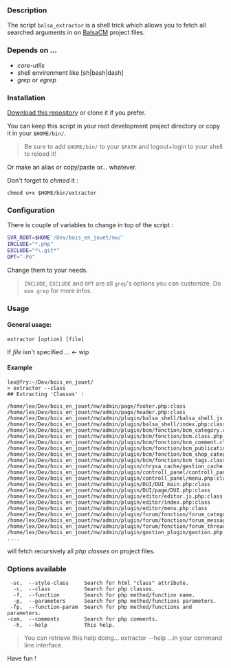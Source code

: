 ### Description

The script `balsa_extractor` is a shell trick which allows you to fetch all searched arguments in on [BalsaCM]() project files.

### Depends on ...

* _core-utils_
* shell environment like \[sh|bash|dash\]
* _grep_ or _egrep_ 

### Installation

[Download this repository](http://lab.thomaslleixa.fr/balsa_extractor/repository/archive) or clone it if you prefer.

You can keep this script in your root development project directory or copy it in your `$HOME/bin/`.

> Be sure to add `$HOME/bin/` to your `$PATH` and logout+login to your shell to reload it!

Or make an alias or copy/paste or... whatever.

Don't forget to _chmod_ it :

    chmod u+x $HOME/bin/extractor
  
### Configuration

There is couple of variables to change in top of the script :

```bash
SVR_ROOT=$HOME'/Dev/bois_en_jouet/nw/'
INCLUDE="*.php"
EXCLUDE="*\.git*"
OPT="-Po"
```

Change them to your needs.

> `INCLUDE`, `EXCLUDE` and `OPT` are all `grep`'s options you can customize. Do `man grep` for more infos.

### Usage

#### General usage:

    extractor [option] [file]
  
If _file_ isn't specified ...  ← wip

#### Example

    lex@fry:~/Dev/bois_en_jouet/
    > extractor --class
    ## Extracting 'Classes' :

    /home/lex/Dev/bois_en_jouet/nw/admin/page/footer.php:class
    /home/lex/Dev/bois_en_jouet/nw/admin/page/header.php:class
    /home/lex/Dev/bois_en_jouet/nw/admin/plugin/balsa_shell/balsa_shell.js.php:class
    /home/lex/Dev/bois_en_jouet/nw/admin/plugin/balsa_shell/index.php:class
    /home/lex/Dev/bois_en_jouet/nw/admin/plugin/bcm/fonction/bcm_category.class.php:class
    /home/lex/Dev/bois_en_jouet/nw/admin/plugin/bcm/fonction/bcm.class.php:class
    /home/lex/Dev/bois_en_jouet/nw/admin/plugin/bcm/fonction/bcm_comment.class.php:class
    /home/lex/Dev/bois_en_jouet/nw/admin/plugin/bcm/fonction/bcm_publication.class.php:class
    /home/lex/Dev/bois_en_jouet/nw/admin/plugin/bcm/fonction/bcm_shop_category.class.php:class
    /home/lex/Dev/bois_en_jouet/nw/admin/plugin/bcm/fonction/bcm_tags.class.php:class
    /home/lex/Dev/bois_en_jouet/nw/admin/plugin/chrysa_cache/gestion_cache.php:class
    /home/lex/Dev/bois_en_jouet/nw/admin/plugin/controll_panel/controll_panel.php:class
    /home/lex/Dev/bois_en_jouet/nw/admin/plugin/controll_panel/menu.php:class
    /home/lex/Dev/bois_en_jouet/nw/admin/plugin/DUI/DUI_main.php:class
    /home/lex/Dev/bois_en_jouet/nw/admin/plugin/DUI/page/DUI.php:class
    /home/lex/Dev/bois_en_jouet/nw/admin/plugin/editor/editor.js.php:class
    /home/lex/Dev/bois_en_jouet/nw/admin/plugin/editor/index.php:class
    /home/lex/Dev/bois_en_jouet/nw/admin/plugin/editor/menu.php:class
    /home/lex/Dev/bois_en_jouet/nw/admin/plugin/forum/fonction/forum_categories.class.php:class
    /home/lex/Dev/bois_en_jouet/nw/admin/plugin/forum/fonction/forum_message.class.php:class
    /home/lex/Dev/bois_en_jouet/nw/admin/plugin/forum/fonction/forum_thread.class.php:class
    /home/lex/Dev/bois_en_jouet/nw/admin/plugin/gestion_plugin/gestion.php:class
    ....    

will fetch recursively all _php classes_ on project files. 

### Options available
  
     -sc,  --style-class     Search for html "class" attribute.
      -c,  --class           Search for php classes.
      -f,  --function        Search for php method/function name.
      -p,  --parameters      Search for php method/functions parameters.
     -fp,  --function-param  Search for php method/functions and parameters.
    -com,  --comments        Search for php comments.
      -h,  --help            This help.
  

> You can retrieve this help doing...
>     extractor --help
> ...in your command line interface.

Have fun !
